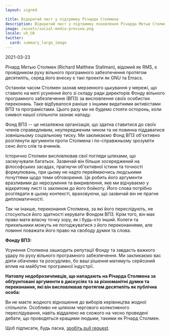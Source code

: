 ```yaml
---
layout: signed

title: Відкритий лист у підтримку Річарда Столмена
description: Відкритий лист у підтримку поновлення Річарда Метью Столмена у Фонді вільного програмного забезпечення
image: /assets/social-media-preview.png
locale: uk_UA
twitter:
  card: summary_large_image
---
```


2021-03-23

Річард Метью Столмен (Richard Matthew Stallman), відомий як RMS,
є провідником руху вільного програмного забезпечення
протягом десятиліть, серед його внеску є такі проекти як GNU та Emacs.

Останнім часом Столмен зазнав мерзенного цькування у мережі,
що ставило на меті усунення його зі складу ради директорів
Фонду вільного програмного забезпечення (ВПЗ) за висловлення
своїх особистих переконань.
Таке відбувалося раніше з іншими видатними активістами ВПЗ та програмістами.
Цього разу ми не будемо стояти осторонь,
коли символ нашої спільноти зазнає нападу.

Фонд ВПЗ -- це незалежна організація, що здатна ставитися
до своїх членів справедливим, неупередженим чином
та не повинна піддаватися зовнішньому соціальному тиску.
Ми закликаємо Фонд ВПЗ об'єктивно розглянути аргументи проти Столмена
і по-справжньому зрозуміти сенс його слів та вчинків.

Історично Столмен висловлював свої погляди шляхами,
що засмучували багатьох.
Зазвичай він більше зосереджений на філософських засадах,
прагнучи об'єктивної істини та точності формулювань, при цьому
не надто переймаючись людськими почуттями щодо теми обговорення.
Це робить його аргументи вразливими до нерозуміння та викривлення,
яке ми відчуваємо у відкритому листі із закликом до його бойкоту.
Його слова потрібно розглядати в цьому контексті,
враховуючи, що зазвичай він не прагне дипломатичності.

Так чи інакше, переконання Столмена, за які його переслідують,
не стосуються його здатності керувати Фондом ВПЗ.
Крім того, він має право мати власну точку зору, як і будь-хто інший.
Колеги та прихильники можуть не погоджуватися з його переконаннями,
але повинні поважати його право на свободу думки та слова.

**Фонду ВПЗ:**

Усунення Столмена зашкодить репутації Фонду
та завдасть важкого удару по руху вільного програмного забезпечення.
Ми закликаємо вас діяти обачливо та розсудливо, бо ваші рішення
матимуть серйозний вплив на майбутнє програмної індустрії.

**Натовпу недоброзичливців, що нападають на Річарда Столмена
за обґрунтовані аргументи в дискусіях
та за різноманітні думки та переконання,
які він висловлював протягом десятиліть як публічна особа:**

Ви не маєте жодного відношення до виборів керівництва жодної спільноти.
Особливо не шляхом чергового колективного переслідування,
навіть віддалено не схожого на чесно проведені дебати,
що проводяться кращими людьми, такими як Річард Столмен.

Щоб підписати, будь ласка, [зробіть pull request](https://github.com/rms-support-letter/rms-support-letter.github.io/pulls).

